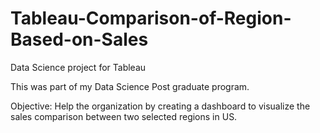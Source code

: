 # Tableau-Comparison-of-Region-Based-on-Sales
Data Science project for Tableau

This was part of my Data Science Post graduate program.

Objective: Help the organization by creating a dashboard to visualize the sales comparison between two selected regions in US.

